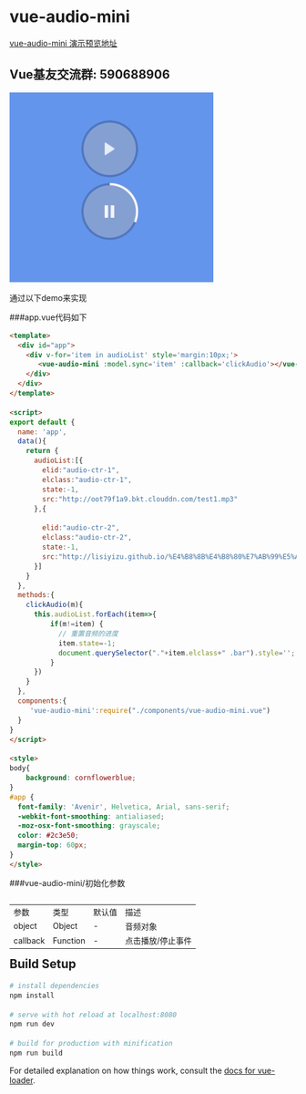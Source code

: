 # vue-audio-mini

[vue-audio-mini 演示预览地址](https://lisiyizu.github.io/vue-audio-mini)

## Vue基友交流群: 590688906

![](vue-audio-mini.png)

通过以下demo来实现

###app.vue代码如下

```html
<template>
  <div id="app">
    <div v-for='item in audioList' style='margin:10px;'>
       <vue-audio-mini :model.sync='item' :callback='clickAudio'></vue-audio-mini>
    </div>
  </div>
</template>

<script>
export default {
  name: 'app',
  data(){
    return {
      audioList:[{
        elid:"audio-ctr-1",
        elclass:"audio-ctr-1",
        state:-1,
        src:"http://oot79f1a9.bkt.clouddn.com/test1.mp3"
      },{
        
        elid:"audio-ctr-2",
        elclass:"audio-ctr-2",
        state:-1,
        src:"http://lisiyizu.github.io/%E4%B8%8B%E4%B8%80%E7%AB%99%E5%A4%A9%E5%90%8E.mp3"
      }]
    }
  },
  methods:{
    clickAudio(m){
      this.audioList.forEach(item=>{
          if(m!=item) {
            // 重置音频的进度
            item.state=-1;
            document.querySelector("."+item.elclass+" .bar").style='';
          }
      })
    }
  },
  components:{
     'vue-audio-mini':require("./components/vue-audio-mini.vue")
  }
}
</script>

<style>
body{
    background: cornflowerblue;
}
#app {
  font-family: 'Avenir', Helvetica, Arial, sans-serif;
  -webkit-font-smoothing: antialiased;
  -moz-osx-font-smoothing: grayscale;
  color: #2c3e50;
  margin-top: 60px;
}
</style>


```

###vue-audio-mini/初始化参数
<table  border="0" align="left">
	<tbody>
		<tr>
			<td >参数</td>
			<td >类型</td>
			<td >默认值</td>
			<td >描述</td>
		</tr>
		<tr>
			<td >object</td>
			<td >Object</td>
			<td >-</td>
			<td >音频对象</td>
		</tr>
		<tr>
			<td >callback</td>
			<td >Function</td>
			<td >-</td>
			<td >点击播放/停止事件</td>
		</tr>
	</tbody>
</table>


## Build Setup

``` bash
# install dependencies
npm install

# serve with hot reload at localhost:8080
npm run dev

# build for production with minification
npm run build
```

For detailed explanation on how things work, consult the [docs for vue-loader](http://vuejs.github.io/vue-loader).
